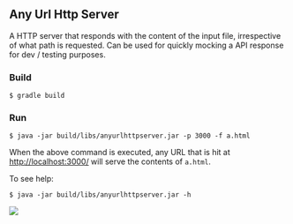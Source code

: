 ## Any Url Http Server

A HTTP server that responds with the content of the input file, irrespective of what path is requested. Can be used for quickly mocking a API response for dev / testing purposes.

### Build

```
$ gradle build
```

### Run

```
$ java -jar build/libs/anyurlhttpserver.jar -p 3000 -f a.html
```

When the above command is executed, any URL that is hit at [http://localhost:3000/](http://localhost:3000/) will serve the contents of `a.html`.

To see help:

```
$ java -jar build/libs/anyurlhttpserver.jar -h
```

[![](https://farm1.staticflickr.com/567/22414841026_ee9ba931c1_o.png)](https://www.flickr.com/photos/subwiz/22414841026/)
